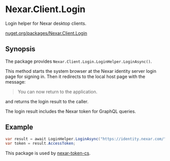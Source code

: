 # Nexar.Client.Login

Login helper for Nexar desktop clients.

[nuget.org/packages/Nexar.Client.Login](https://www.nuget.org/packages/Nexar.Client.Login/)

## Synopsis

The package provides `Nexar.Client.Login.LoginHelper.LoginAsync()`.

This method starts the system browser at the Nexar identity server login page
for signing in. Then it redirects to the local host page with the message:

> You can now return to the application.

and returns the login result to the caller.

The login result includes the Nexar token for GraphQL queries.

## Example

```csharp
var result = await LoginHelper.LoginAsync("https://identity.nexar.com/");
var token = result.AccessToken;
```

This package is used by [nexar-token-cs](https://github.com/NexarDeveloper/nexar-token-cs).
